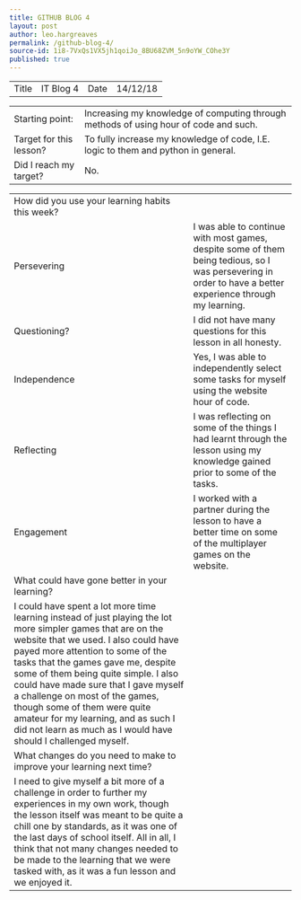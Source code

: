 ```yaml
---
title: GITHUB BLOG 4
layout: post
author: leo.hargreaves
permalink: /github-blog-4/
source-id: 1i8-7VxQs1VX5jh1qoiJo_8BU68ZVM_5n9oYW_COhe3Y
published: true
---
```

<table>
  <tr>
    <td>Title</td>
    <td>IT Blog 4</td>
    <td>Date</td>
    <td>14/12/18</td>
  </tr>
</table>


<table>
  <tr>
    <td>Starting point:</td>
    <td>Increasing my knowledge of computing through methods of using hour of code and such.</td>
  </tr>
  <tr>
    <td>Target for this lesson?</td>
    <td>To fully increase my knowledge of code, I.E. logic to them and python in general.</td>
  </tr>
  <tr>
    <td>Did I reach my target? </td>
    <td>No.</td>
  </tr>
</table>


<table>
  <tr>
    <td>How did you use your learning habits this week?</td>
    <td></td>
  </tr>
  <tr>
    <td>Persevering</td>
    <td>I was able to continue with most games, despite some of them being tedious, so I was persevering in order to have a better experience through my learning.</td>
  </tr>
  <tr>
    <td>Questioning?</td>
    <td>I did not have many questions for this lesson in all honesty.</td>
  </tr>
  <tr>
    <td>Independence</td>
    <td>Yes, I was able to independently select some tasks for myself using the website hour of code.</td>
  </tr>
  <tr>
    <td>Reflecting</td>
    <td>I was reflecting on some of the things I had learnt through the lesson using my knowledge gained prior to some of the tasks.</td>
  </tr>
  <tr>
    <td>Engagement</td>
    <td>I worked with a partner during the lesson to have a better time on some of the multiplayer games on the website.</td>
  </tr>
  <tr>
    <td>What could have gone better in your learning?</td>
    <td></td>
  </tr>
  <tr>
    <td>I could have spent a lot more time learning instead of just playing the lot more simpler games that are on the website that we used. I also could have payed more attention to some of the tasks that the games gave me, despite some of them being quite simple. I also could have made sure that I gave myself a challenge on most of the games, though some of them were quite amateur for my learning, and as such I did not learn as much as I would have should I challenged myself.</td>
    <td></td>
  </tr>
  <tr>
    <td>What changes do you need to make to improve your learning next time?</td>
    <td></td>
  </tr>
  <tr>
    <td>I need to give myself a bit more of a challenge in order to further my experiences in my own work, though the lesson itself was meant to be quite a chill one by standards, as it was one of the last days of school itself.
All in all, I think that not many changes needed to be made to the learning that we were tasked with, as it was a fun lesson and we enjoyed it.</td>
    <td></td>
  </tr>
</table>


